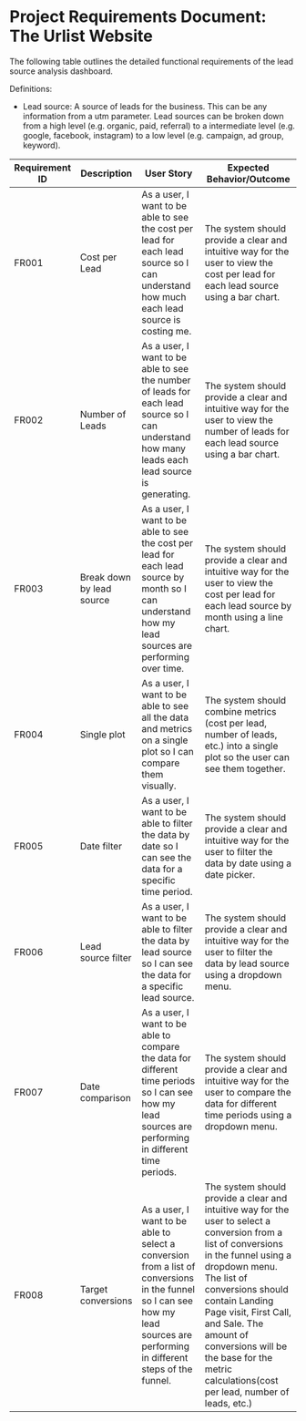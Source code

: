 # **Project Requirements Document: The Urlist Website**

The following table outlines the detailed functional requirements of the lead source analysis dashboard.

Definitions:

- Lead source: A source of leads for the business. This can be any information from a utm parameter. Lead sources can be broken down from a high level (e.g. organic, paid, referral) to a intermediate level (e.g. google, facebook, instagram) to a low level (e.g. campaign, ad group, keyword).

| Requirement ID | Description               | User Story                                                                                       | Expected Behavior/Outcome                                                                                                     |
|-----------------|---------------------------|--------------------------------------------------------------------------------------------------|-----------------------------------------------------------------------------------------------------------------------------|
| FR001          | Cost per Lead   | As a user, I want to be able to see the cost per lead for each lead source so I can understand how much each lead source is costing me.              | The system should provide a clear and intuitive way for the user to view the cost per lead for each lead source using a bar chart. |
| FR002          | Number of Leads   | As a user, I want to be able to see the number of leads for each lead source so I can understand how many leads each lead source is generating.              | The system should provide a clear and intuitive way for the user to view the number of leads for each lead source using a bar chart. |
| FR003          | Break down by lead source   | As a user, I want to be able to see the cost per lead for each lead source by month so I can understand how my lead sources are performing over time.              | The system should provide a clear and intuitive way for the user to view the cost per lead for each lead source by month using a line chart. |
| FR004          | Single plot   | As a user, I want to be able to see all the data and metrics on a single plot so I can compare them visually.              | The system should combine metrics (cost per lead, number of leads, etc.) into a single plot so the user can see them together. |
| FR005          | Date filter   | As a user, I want to be able to filter the data by date so I can see the data for a specific time period.              | The system should provide a clear and intuitive way for the user to filter the data by date using a date picker. |
| FR006          | Lead source filter   | As a user, I want to be able to filter the data by lead source so I can see the data for a specific lead source.              | The system should provide a clear and intuitive way for the user to filter the data by lead source using a dropdown menu. |
| FR007          | Date comparison   | As a user, I want to be able to compare the data for different time periods so I can see how my lead sources are performing in different time periods.              | The system should provide a clear and intuitive way for the user to compare the data for different time periods using a dropdown menu. |
| FR008          | Target conversions   | As a user, I want to be able to select a conversion from a list of conversions in the funnel so I can see how my lead sources are performing in different steps of the funnel.              | The system should provide a clear and intuitive way for the user to select a conversion from a list of conversions in the funnel using a dropdown menu. The list of conversions should contain Landing Page visit, First Call, and Sale. The amount of conversions will be the base for the metric calculations(cost per lead, number of leads, etc.) |


